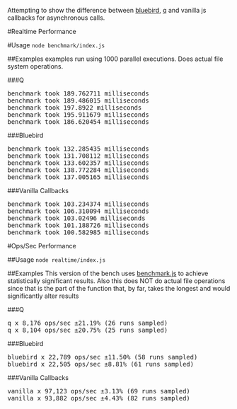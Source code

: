 Attempting to show the difference between [bluebird](https://github.com/petkaantonov/bluebird), [q](https://github.com/kriskowal/q) and vanilla js callbacks for asynchronous calls.

#Realtime Performance

#Usage
`node benchmark/index.js`

##Examples
examples run using 1000 parallel executions. Does actual file system operations.

###Q
<pre>
benchmark took 189.762711 milliseconds
benchmark took 189.486015 milliseconds
benchmark took 197.8922 milliseconds
benchmark took 195.911679 milliseconds
benchmark took 186.620454 milliseconds
</pre>

###Bluebird
<pre>
benchmark took 132.285435 milliseconds
benchmark took 131.708112 milliseconds
benchmark took 133.602357 milliseconds
benchmark took 138.772284 milliseconds
benchmark took 137.005165 milliseconds
</pre>

###Vanilla Callbacks
<pre>
benchmark took 103.234374 milliseconds
benchmark took 106.310094 milliseconds
benchmark took 103.02496 milliseconds
benchmark took 101.188726 milliseconds
benchmark took 100.582985 milliseconds
</pre>

#Ops/Sec Performance

##Usage
`node realtime/index.js`

##Examples
This version of the bench uses [benchmark.js](https://github.com/bestiejs/benchmark.js) to achieve statistically significant results.
Also this does NOT do actual file operations since that is the part of the function that, by far, takes the longest and would significantly alter results

###Q
<pre>
q x 8,176 ops/sec ±21.19% (26 runs sampled)
q x 8,104 ops/sec ±20.75% (25 runs sampled)
</pre>

###Bluebird
<pre>
bluebird x 22,789 ops/sec ±11.50% (58 runs sampled)
bluebird x 22,505 ops/sec ±8.81% (61 runs sampled)
</pre>

###Vanilla Callbacks
<pre>
vanilla x 97,123 ops/sec ±3.13% (69 runs sampled)
vanilla x 93,882 ops/sec ±4.43% (82 runs sampled)
</pre>